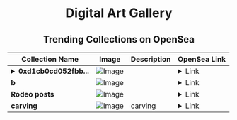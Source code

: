 <div align="center">

# Digital Art Gallery

## Trending Collections on OpenSea

| Collection Name                       | Image                                                                                     | Description                       | OpenSea Link                                                                                          |
|---------------------------------------|-------------------------------------------------------------------------------------------|-----------------------------------|--------------------------------------------------------------------------------------------------------|
| **<details><summary>0xd1cb0cd052fbb...</summary>0xd1cb0cd052fbbe66a440958c2451e018d92955a1</details>** | ![Image](https://i.seadn.io/s/raw/files/0120dbe70465f91ae019e541cba50a56.jpg?w=500&auto=format?w=200&auto=format) |  | <details><summary>Link</summary>[0xd1cb0cd052fbbe66a440958c2451e018d92955a1](https://opensea.io/collection/0xd1cb0cd052fbbe66a440958c2451e018d92955a1)</details> |
| **b** | ![Image](https://i.seadn.io/s/raw/files/9e27647d30e670feab210e8e34a98f91.jpg?w=500&auto=format?w=200&auto=format) |  | <details><summary>Link</summary>[b](https://opensea.io/collection/b-9473)</details> |
| **Rodeo posts** | ![Image](https://i.seadn.io/s/raw/files/188b02e7577db38a7fc912adcc4de9e8.jpg?w=500&auto=format?w=200&auto=format) |  | <details><summary>Link</summary>[Rodeo posts](https://opensea.io/collection/rodeo-posts-13348)</details> |
| **carving** | ![Image](https://i.seadn.io/s/raw/files/68a7e74a445e0516518927e0cabb4591.png?w=500&auto=format?w=200&auto=format) | carving | <details><summary>Link</summary>[carving](https://opensea.io/collection/carving-3)</details> |

</div>